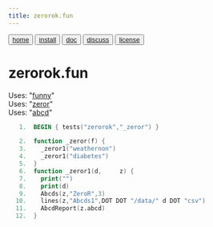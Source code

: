 ```yaml
---
title: zerorok.fun
---
```


<button class="button button1"><a href="/fun/index">home</a></button>   <button class="button button2"><a href="/fun/INSTALL">install</a></button>   <button class="button button1"><a href="/fun/ABOUT">doc</a></button>   <button class="button button2"><a href="http://github.com/timm/fun/issues">discuss</a></button>    <button class="button button1"><a href="/fun/LICENSE">license</a></button> <br>



# zerorok.fun

Uses:  "[funny](funny)"<br>
Uses:  "[zeror](zeror)"<br>
Uses:  "[abcd](abcd)"<br>

```awk
   1.  BEGIN { tests("zerorok","_zeror") }
```

```awk
   2.  function _zeror(f) {
   3.    _zeror1("weathernon")
   4.    _zeror1("diabetes")
   5.  }
   6.  function _zeror1(d,     z) {
   7.    print("")
   8.    print(d)
   9.    Abcds(z,"ZeroR",3)
  10.    lines(z,"Abcds1",DOT DOT "/data/" d DOT "csv")
  11.    AbcdReport(z.abcd)
  12.  } 
```
